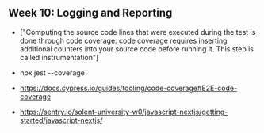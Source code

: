 ## Week 10: Logging and Reporting

- ["Computing the source code lines that were executed during the test is done through code coverage. code coverage requires inserting additional counters into your source code before running it. This step is called instrumentation"]

- npx jest --coverage

- https://docs.cypress.io/guides/tooling/code-coverage#E2E-code-coverage

- https://sentry.io/solent-university-w0/javascript-nextjs/getting-started/javascript-nextjs/
